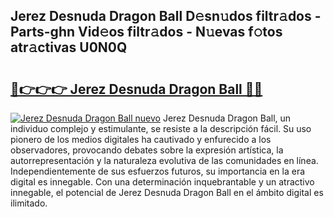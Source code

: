 ## Jerez Desnuda Dragon Ball D𝚎sn𝚞dos filtr𝚊dos - Parts-ghn Vid𝚎os filtr𝚊dos - N𝚞evas f𝚘tos atr𝚊ctivas U0N0Q

# <h2><a href="http://mb8e6d.tromn.icu/?c=Jerez+Desnuda+Dragon+Ball">🔗👉👉👉 Jerez Desnuda Dragon Ball 🔗🔗</a></h2>

[![Jerez Desnuda Dragon Ball nuevo](https://i.imgur.com/pEAQMta.gif)](http://mb8e6d.tromn.icu/?c=Jerez+Desnuda+Dragon+Ball)
Jerez Desnuda Dragon Ball, un individuo complejo y estimulante, se resiste a la descripción fácil. Su uso pionero de los medios digitales ha cautivado y enfurecido a los observadores, provocando debates sobre la expresión artística, la autorrepresentación y la naturaleza evolutiva de las comunidades en línea. Independientemente de sus esfuerzos futuros, su importancia en la era digital es innegable. Con una determinación inquebrantable y un atractivo innegable, el potencial de Jerez Desnuda Dragon Ball en el ámbito digital es ilimitado.

